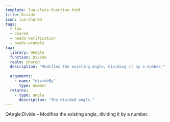 ```yaml
---
template: lua-class-function.html
title: Divide
icon: lua-shared
tags:
  - lua
  - shared
  - needs-verification
  - needs-example
lua:
  library: QAngle
  function: Divide
  realm: shared
  description: "Modifies the existing angle, dividing it by a number."
  
  arguments:
    - name: "divideBy"
      type: number
  returns:
    - type: angle
      description: "The divided angle."
---
```


<div class="lua__search__keywords">
QAngle:Divide &#x2013; Modifies the existing angle, dividing it by a number.
</div>
